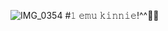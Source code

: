 ![IMG_0354](https://github.com/user-attachments/assets/cfc3e3b1-2a0f-4147-9e68-38b62b88fb32) #𝟷 𝚎𝚖𝚞 𝚔𝚒𝚗𝚗𝚒𝚎!^^🍬🍭
